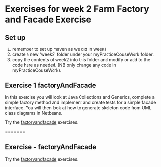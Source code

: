 # Exercises for week 2 Farm Factory and Facade Exercise

## Set up
1. remember to set up maven as we did in week1
2. create a new 'week2' folder under your myPracticeCouseWork folder.
3. copy the contents of week2 into this folder and modify or add to the code here as needed. (NB only change any code in myPracticeCouseWork).

## Exercise 1 factoryAndFacade

In this exercise you will look at Java Collections and Generics, complete a simple factory method and implement and create tests for a simple facade interface. 
You will then look at how to generate skeleton code from UML class diagrams in Netbeans.

Try the  [factoryandfacade](../week2/factoryandfacade) exercises.

=======
## Exercise - factoryAndFacade

Try the  [factoryandfacade](../week2/factoryandfacade) exercises.
